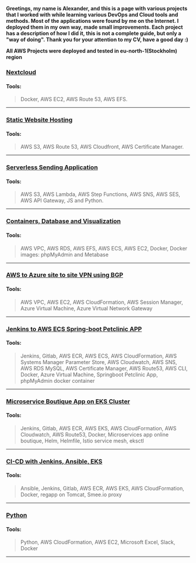**Greetings, my name is Alexander, and this is a page with various projects that I worked with while learning various DevOps and Cloud tools and methods. Most of the applications were found by me on the Internet. I deployed them in my own way, made small improvements. Each project has a description of how I did it, this is not a complete guide, but only a "way of doing". Thank you for your attention to my CV, have a good day :)**

**All AWS Projects were deployed and tested in eu-north-1(Stockholm) region**

### [Nextcloud](https://github.com/S8mething/CV-Projects/tree/main/Nextcloud)
#### Tools:
> Docker,
> AWS EC2,
> AWS Route 53,
> AWS EFS.
---
### [Static Website Hosting](https://github.com/S8mething/CV-Projects/tree/main/Static-Website-Hosting)
#### Tools:
> AWS S3,
> AWS Route 53,
> AWS Cloudfront,
> AWS Certificate Manager.
---
### [Serverless Sending Application](https://github.com/S8mething/CV-Projects/tree/main/Serverless%20Sending%20Application)
#### Tools:
> AWS S3, 
> AWS Lambda,
> AWS Step Functions,
> AWS SNS,
> AWS SES,
> AWS API Gateway,
> JS and Python.
---
### [Containers, Database and Visualization](https://github.com/S8mething/CV-Projects/tree/main/Containers%2C%20Database%20and%20Visualization)
#### Tools:
> AWS VPC,
> AWS RDS, 
> AWS EFS,
> AWS ECS,
> AWS EC2,
> Docker,
> Docker images: phpMyAdmin and Metabase
---
### [AWS to Azure site to site VPN using BGP](https://github.com/S8mething/CV-Projects/tree/main/AWS%20to%20Azure%20site%20to%20site%20VPN%20using%20BGP) 
#### Tools:
> AWS VPC,
> AWS EC2,
> AWS CloudFormation,
> AWS Session Manager,
> Azure Virtual Machine,
> Azure Virtual Network Gateway
---
### [Jenkins to AWS ECS Spring-boot Petclinic APP](https://github.com/S8mething/CV-Projects/tree/main/Jenkins%20to%20AWS%20ECS%20Springboot%20Petclinic%20APP) 
#### Tools:
> Jenkins,
> Gitlab,
> AWS ECR,
> AWS ECS,
> AWS CloudFormation,
> AWS Systems Manager Parameter Store,
> AWS Cloudwatch,
> AWS SNS,
> AWS RDS MySQL,
> AWS Certificate Manager,
> AWS Route53,
> AWS CLI,
> Docker,
> Azure Virtual Machine,
> Springboot Petclinic App,
> phpMyAdmin docker container
---
### [Microservice Boutique App on EKS Cluster](https://github.com/S8mething/CV-Projects/tree/main/Microservices%20app%20on%20EKS%20Cluster) 
#### Tools:
> Jenkins,
> Gitlab,
> AWS ECR,
> AWS EKS,
> AWS CloudFormation,
> AWS Cloudwatch,
> AWS Route53,
> Docker,
> Microservices app online boutique,
> Helm,
> Helmfile,
> Istio service mesh,
> eksctl
---
### [CI-CD with Jenkins, Ansible, EKS](https://github.com/S8mething/CV-Projects/tree/main/CI-CD%20with%20Jenkins%2C%20Ansible%2C%20EKS)
#### Tools:
> Ansible,
> Jenkins,
> Gitlab,
> AWS ECR,
> AWS EKS,
> AWS CloudFormation,
> Docker,
> regapp on Tomcat,
> Smee.io proxy
---
### [Python](https://github.com/S8mething/CV-Projects/tree/main/Python)
#### Tools:
> Python,
> AWS CloudFormation,
> AWS EC2,
> Microsoft Excel,
> Slack,
> Docker
---
